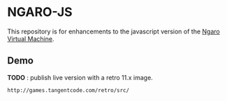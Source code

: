 # NGARO-JS

This repository is for enhancements to the javascript version
of the [Ngaro Virtual Machine](http://rx-core.org/docs/The_Ngaro_Virtual_Machine.html).

## Demo

**TODO** : publish live version with a retro 11.x image.

    http://games.tangentcode.com/retro/src/

